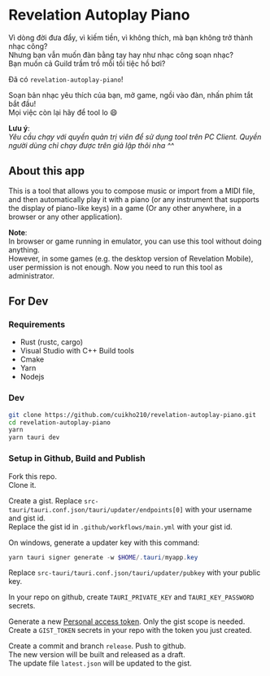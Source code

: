 # Revelation Autoplay Piano

Vì dòng đời đưa đẩy, vì kiếm tiền, vì không thích, mà bạn không trở thành nhạc công?  
Nhưng bạn vẫn muốn đàn bằng tay hay như nhạc công soạn nhạc?  
Bạn muốn cả Guild trầm trồ mỗi tối tiệc hồ bơi?  

Đã có `revelation-autoplay-piano`!

Soạn bản nhạc yêu thích của bạn, mở game, ngồi vào đàn, nhấn phím tắt bắt đầu!  
Mọi việc còn lại hãy để tool lo :smile:

**Lưu ý**:  
*Yêu cầu chạy với quyền quản trị viên để sử dụng tool trên PC Client. Quyền người dùng chỉ chạy được trên giả lập thôi nha ^^*  

## About this app
This is a tool that allows you to compose music or import from a MIDI file, and then automatically play it with a piano (or any instrument that supports the display of piano-like keys) in a game (Or any other anywhere, in a browser or any other application).  

**Note**:  
In browser or game running in emulator, you can use this tool without doing anything.  
However, in some games (e.g. the desktop version of Revelation Mobile), user permission is not enough. Now you need to run this tool as administrator.  

## For Dev
### Requirements
+ Rust (rustc, cargo)
+ Visual Studio with C++ Build tools
+ Cmake
+ Yarn
+ Nodejs

### Dev
```bash
git clone https://github.com/cuikho210/revelation-autoplay-piano.git
cd revelation-autoplay-piano
yarn
yarn tauri dev
```

### Setup in Github, Build and Publish
Fork this repo.  
Clone it.  

Create a gist. Replace `src-tauri/tauri.conf.json/tauri/updater/endpoints[0]` with your username and gist id.  
Replace the gist id in `.github/workflows/main.yml` with your gist id.  

On windows, generate a updater key with this command:
```powershell
yarn tauri signer generate -w $HOME/.tauri/myapp.key
```

Replace `src-tauri/tauri.conf.json/tauri/updater/pubkey` with your public key.  

In your repo on github, create `TAURI_PRIVATE_KEY` and `TAURI_KEY_PASSWORD` secrets.  

Generate a new [Personal access token](https://github.com/settings/tokens). Only the gist scope is needed.  
Create a `GIST_TOKEN` secrets in your repo with the token you just created.  

Create a commit and branch `release`. Push to github.  
The new version will be built and released as a draft.  
The update file `latest.json` will be updated to the gist.  
